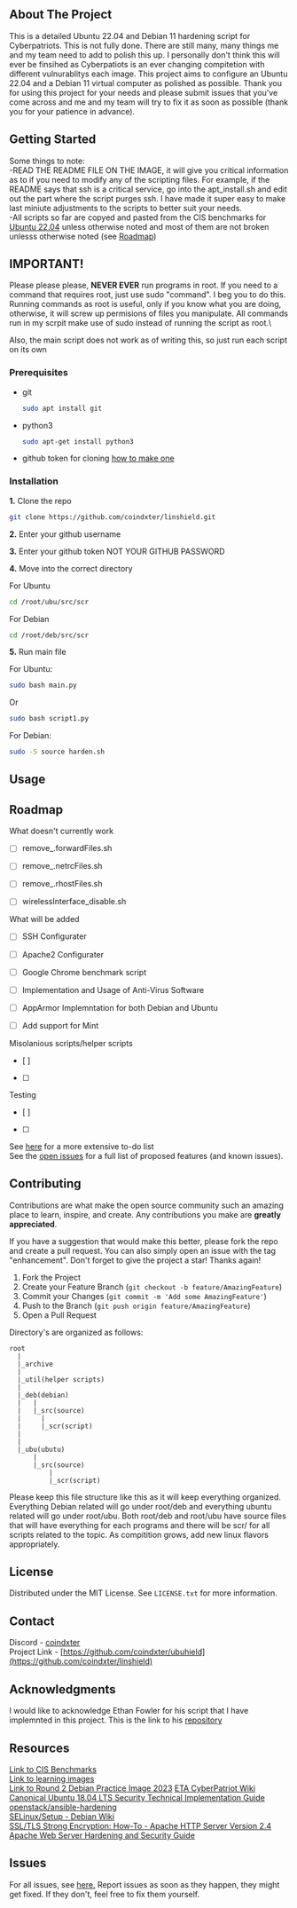 <!-- ABOUT THE PROJECT -->
## About The Project
This is a detailed Ubuntu 22.04 and Debian 11 hardening script for Cyberpatriots. This is not fully done. There are still many, many things me and my team need to add to polish this up. I personally don't think this will ever be finsihed as Cyberpatiots is an ever changing compitetion with different vulnurablitys each image. This project aims to configure an Ubuntu 22.04 and a Debian 11 virtual computer as polished as possible. Thank you for using this project for your needs and please submit issues that you've come across and me and my team will try to fix it as soon as possible (thank you for your patience in advance).

<!-- GETTING STARTED -->
## Getting Started
Some things to note:\
-READ THE README FILE ON THE IMAGE, it will give you critical information as to if you need to modify any of the scripting files. For example, if the README says that ssh is a critical service, go into the apt_install.sh and edit out the part where the script purges ssh. I have made it super easy to make last miniute adjustments to the scripts to better suit your needs.\
-All scripts so far are copyed and pasted from the CIS benchmarks for [Ubuntu 22.04](https://drive.google.com/drive/folders/1iwv5_95D-gDa7hn9o9zfXLLVjZSOa_Oz) unless otherwise noted and most of them are not broken unlesss otherwise noted (see [Roadmap](#roadmap))


<!-- Important Notes -->
## IMPORTANT!
Please please please, **NEVER EVER** run programs in root. If you need to a command that requires root, just use sudo "command". I beg you to do this. Running commands as root is useful, only if you know what you are doing, otherwise, it will screw up permisions of files you manipulate. All commands run in my scrpit make use of sudo instead of running the script as root.\

Also, the main script does not work as of writing this, so just run each script on its own



### Prerequisites

* git
  ```sh
  sudo apt install git
  ```
* python3
  ```sh
  sudo apt-get install python3
  ```
* github token for cloning
[how to make one](https://docs.github.com/en/enterprise-server@3.6/authentication/keeping-your-account-and-data-secure/managing-your-personal-access-tokens)



### Installation

**1.** Clone the repo
   ```sh
   git clone https://github.com/coindxter/linshield.git
   ```
**2.** Enter your github username

**3.** Enter your github token NOT YOUR GITHUB PASSWORD

**4.** Move into the correct directory

  For Ubuntu 
  ```sh
  cd /root/ubu/src/scr
  ```

  For Debian
  ```sh
  cd /root/deb/src/scr
  ```

**5.** Run main file

  For Ubuntu:
  ```sh
  sudo bash main.py
  ```
  Or 
  ```sh
  sudo bash script1.py
  ```


  For Debian:
  ```sh
  sudo -S source harden.sh
  ```

<!-- USAGE EXAMPLES -->
## Usage

<!-- ROADMAP -->
## Roadmap

What doesn't currently work
  - [ ] remove_.forwardFiles.sh
  - [ ] remove_.netrcFiles.sh
  - [ ] remove_.rhostFiles.sh
  - [ ] wirelessInterface_disable.sh


What will be added
  - [ ] SSH Configurater
  - [ ] Apache2 Configurater
  - [ ] Google Chrome benchmark script
  - [ ] Implementation and Usage of Anti-Virus Software
  - [ ] AppArmor Implemntation for both Debian and Ubuntu 
  - [ ] Add support for Mint 
 

        
Misolanious scripts/helper scripts
 - [ ]
 - [ ] 
 
Testing
  - [ ]
  - [ ] 
  

See [here](https://docs.google.com/document/d/1-FsZslNIoV-RhUrHJwwTRpoqesvRpsoWxYrz_h87TeI/edit?usp=sharing) for a more extensive to-do list\
See the [open issues](https://github.com/coindxter/ubushield/issues) for a full list of proposed features (and known issues).

<!-- CONTRIBUTING -->
## Contributing

Contributions are what make the open source community such an amazing place to learn, inspire, and create. Any contributions you make are **greatly appreciated**.

If you have a suggestion that would make this better, please fork the repo and create a pull request. You can also simply open an issue with the tag "enhancement".
Don't forget to give the project a star! Thanks again!

1. Fork the Project
2. Create your Feature Branch (`git checkout -b feature/AmazingFeature`)
3. Commit your Changes (`git commit -m 'Add some AmazingFeature'`)
4. Push to the Branch (`git push origin feature/AmazingFeature`)
5. Open a Pull Request

Directory's are organized as follows:

    root
      |
      |_archive
      |
      |_util(helper scripts)
      |
      |_deb(debian)
      |   |
      |   |_src(source)
      |     |
      |     |_scr(script)
      |     
      |
      |_ubu(ubutu)
          |
          |_src(source)
              |
              |_scr(script)
      
              

Please keep this file structure like this as it will keep everything organized. Everything Debian related will go under root/deb and everything ubuntu related will go under root/ubu. Both root/deb and root/ubu have source files that will have everything for each programs and there will be scr/ for all scripts related to the topic. As compitition grows, add new linux flavors appropriately. 


<!-- LICENSE -->
## License

Distributed under the MIT License. See `LICENSE.txt` for more information.


<!-- CONTACT -->
## Contact

Discord - [coindxter](https://discrodapp.com/users/728364815130820709)\
Project Link -  [https://github.com/coindxter/ubuhield](https://github.com/coindxter/linshield)

<!-- ACKNOWLEDGMENTS -->
## Acknowledgments

I would like to acknowledge Ethan Fowler for his script that I have implemnted in this project. This is the link to his [repository](https://github.com/ponkio/CyberPatriot/tree/master)

<!-- RESOURCES -->
## Resources

[Link to CIS Benchmarks](https://drive.google.com/drive/folders/1ypIhhKznlM7kV1YDaFEKwkTnpdsPZXk_?usp=sharing)\
[Link to learning images](https://drive.google.com/drive/u/1/folders/1w9VY57FTUfuPinmd2CvVs-oA5N03URW6)\
[Link to Round 2 Debian Practice Image 2023](https://docs.google.com/document/d/10vg4U3EpGVp7VSqat-g2Pg2Qn-7W2-x4ySpIYPXFS-w/edit)
[ETA CyberPatriot Wiki](http://cypat.guru/index.php/Main_Page)\
[Canonical Ubuntu 18.04 LTS Security Technical Implementation Guide](https://www.stigviewer.com/stig/canonical_ubuntu_18.04_lts/)\
[openstack/ansible-hardening](https://github.com/openstack/ansible-hardening)\
[SELinux/Setup - Debian Wiki](https://wiki.debian.org/SELinux/Setup)\
[SSL/TLS Strong Encryption: How-To - Apache HTTP Server Version 2.4](https://httpd.apache.org/docs/2.4/ssl/ssl_howto.html)\
[Apache Web Server Hardening and Security Guide](https://geekflare.com/apache-web-server-hardening-security/)

<!-- Issues -->
## Issues
For all issues, see [here.](https://github.com/coindxter/linshield/issues) Report issues as soon as they happen, they might get fixed. If they don't, feel free to fix them yourself.